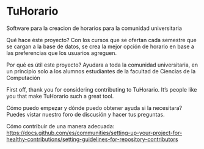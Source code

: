 # TuHorario
Software para la creacion de horarios para la comunidad universitaria

Qué hace éste proyecto?
Con los cursos que se ofertan cada semestre que se cargan a la base de datos, se crea la mejor opción de horario en base a las preferencias que los usuarios agreguen.

Por qué es útil este proyecto?
Ayudara a toda la comunidad universitaria, en un principio solo a los alumnos estudiantes de la facultad de Ciencias de la Computación 

First off, thank you for considering contributing to TuHorario. It’s people like you that make TuHorario such a great tool.

Cómo puedo empezar y dónde puedo obtener ayuda si la necesitara?
Puedes vistar nuestro foro de discusión y hacer tus preguntas.

Cómo contribuir de una manera adecuada:
https://docs.github.com/es/communities/setting-up-your-project-for-healthy-contributions/setting-guidelines-for-repository-contributors

